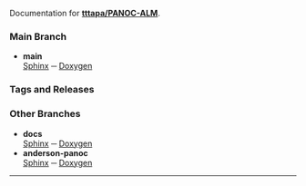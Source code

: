 Documentation for [**tttapa/PANOC-ALM**](https://github.com/tttapa/PANOC-ALM).

### Main Branch

- **main**  
  [Sphinx](Sphinx/index.html) ─ [Doxygen](Doxygen/index.html)

### Tags and Releases


### Other Branches

- **docs**  
  [Sphinx](docs/Sphinx/index.html) ─ [Doxygen](docs/Doxygen/index.html)
- **anderson-panoc**  
  [Sphinx](anderson-panoc/Sphinx/index.html) ─ [Doxygen](anderson-panoc/Doxygen/index.html)

***

